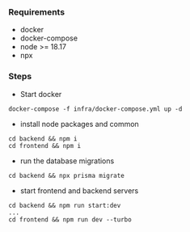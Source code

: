 ### Requirements
- docker
- docker-compose
- node >= 18.17
- npx

### Steps

- Start docker
```
docker-compose -f infra/docker-compose.yml up -d
```

- install node packages and common
```
cd backend && npm i
cd frontend && npm i
```

- run the database migrations
```
cd backend && npx prisma migrate
```

- start frontend and backend servers
```
cd backend && npm run start:dev
...
cd frontend && npm run dev --turbo
```
